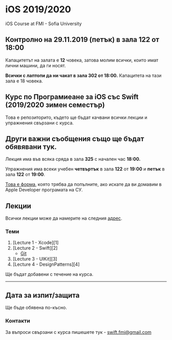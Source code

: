 # iOS 2019/2020
iOS Course at FMI - Sofia University

## Контролно на 29.11.2019 (петък) в зала 122 от 18:00
Капацитетът на залата е __12__ човека, затова молим всички, които имат лични машини, да ги носят.

__Всички с лаптопи да ни чакат в зала 302 от 18:00.__ Капацитета на тази зала е 18 човека. 

## Курс по Програмиеане за iOS със Swift (2019/2020 зимен семестър)
Това е репозиторито, където ще бъдат качвани всички лекции и упражнения свързани с курса.

## Други важни съобщения също ще бъдат обявявани тук.

Лекция има във всяка сряда в зала __325__ с начален час __18:00.__

Упражнения има всеки учебен __четвъртък__ в зала __122__ от __19:00__ и __петък__ в зала __122__ от __19:00__.

[Това е форма](https://forms.gle/j3BrZCU2GPdjvjKTA), която трябва да попълните, ако искате да ви домавим в Apple Developer програмата на СУ.

## Лекции

Всички лекции може да намерите на следния [адрес](lectures/).

### Теми
1. [Lecture 1 - Xcode][1]
1. [Lecture 2 - Swift][2]
    * [Git](lectures/Git.md)
1. [Lecture 3 - UIKit][3]
1. [Lecture 4 - DesignPatterns][4]

Ще бъдат добавени с течение на курса.


---

## Дата за изпит/защита

Ще бъде обявена по-късно.


### Контакти

За въпроси свързани с курса пишешете тук - swift.fmi@gmail.com
